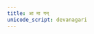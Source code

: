 ```yaml
---
title: आ मा गन्
unicode_script: devanagari
---
```


<div class="js_include" url="/vedAH/yajuH/taittirIyam/sUtram/ApastambaH/gRhyam/ekAgnikANDam/vishvAsa-prastutiH/2_09/16_AmA-gan_yashasA.md"  newLevelForH1="2" includeTitle="false"> </div>
